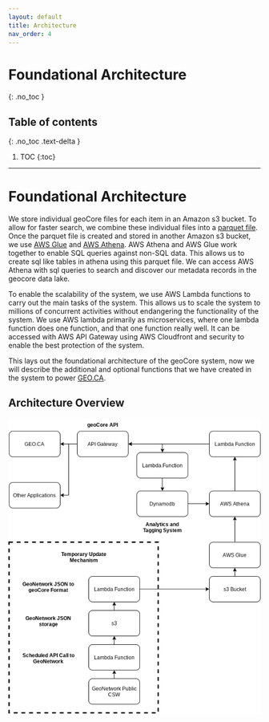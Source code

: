 ```yaml
---
layout: default
title: Architecture
nav_order: 4
---
```


# Foundational Architecture
{: .no_toc }

## Table of contents
{: .no_toc .text-delta }

1. TOC
{:toc}

---

# Foundational Architecture

We store individual geoCore files for each item in an Amazon s3 bucket. To allow for faster search, we combine these individual files into a [parquet file](https://parquet.apache.org/). Once the parquet file is created and stored in another Amazon s3 bucket, we use [AWS Glue](https://aws.amazon.com/glue/) and [AWS Athena](https://aws.amazon.com/athena/). AWS Athena and AWS Glue work together to enable SQL queries against non-SQL data. This allows us to create sql like tables in athena using this parquet file. We can access AWS Athena with sql queries to search and discover our metadata records in the geocore data lake.

To enable the scalability of the system, we use AWS Lambda functions to carry out the main tasks of the system. This allows us to scale the system to millions of concurrent activities without endangering the functionality of the system. We use AWS lambda primarily as microservices, where one lambda function does one function, and that one function really well. It can be accessed with AWS API Gateway using AWS Cloudfront and security to enable the best protection of the system.

This lays out the foundational architecture of the geoCore system, now we will describe the additional and optional functions that we have created in the system to power [GEO.CA](https://geo.ca/).

## Architecture Overview

![This is an image](/assets/images/geocore.png)
